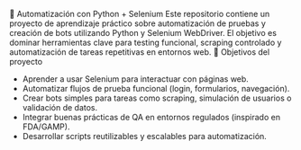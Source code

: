 🧪 Automatización con Python + Selenium
Este repositorio contiene un proyecto de aprendizaje práctico sobre automatización de pruebas y creación de bots utilizando Python y Selenium WebDriver. El objetivo es dominar herramientas clave para testing funcional, scraping controlado y automatización de tareas repetitivas en entornos web.
🚀 Objetivos del proyecto
- Aprender a usar Selenium para interactuar con páginas web.
- Automatizar flujos de prueba funcional (login, formularios, navegación).
- Crear bots simples para tareas como scraping, simulación de usuarios o validación de datos.
- Integrar buenas prácticas de QA en entornos regulados (inspirado en FDA/GAMP).
- Desarrollar scripts reutilizables y escalables para automatización.

